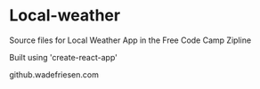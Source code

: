 # Local-weather
Source files for Local Weather App in the Free Code Camp Zipline

Built using 'create-react-app'

github.wadefriesen.com
